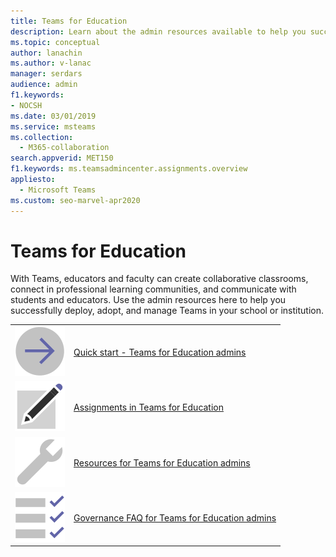 ```yaml
---
title: Teams for Education
description: Learn about the admin resources available to help you successfully deploy, adopt, and manage Teams in your school or institution.
ms.topic: conceptual
author: lanachin
ms.author: v-lanac
manager: serdars
audience: admin
f1.keywords:
- NOCSH
ms.date: 03/01/2019
ms.service: msteams
ms.collection: 
  - M365-collaboration
search.appverid: MET150
f1.keywords: ms.teamsadmincenter.assignments.overview
appliesto: 
  - Microsoft Teams
ms.custom: seo-marvel-apr2020
---
```


# Teams for Education

With Teams, educators and faculty can create collaborative classrooms, connect in professional learning communities, and communicate with students and educators. Use the admin resources here to help you successfully deploy, adopt, and manage Teams in your school or institution. 


|               |               |
| ------------- | ------------- |
| ![arrow-right-2-teams](../media/arrow-right-2-teams.svg)  |  [Quick start - Teams for Education admins](https://docs.microsoft.com/microsoftteams/teams-quick-start-edu) |
| ![sign-up-teams](../media/sign-up-teams.svg) | [Assignments in Teams for Education](https://docs.microsoft.com/microsoftteams/expand-teams-across-your-org/assignments-in-teams) |
| ![toolbox](../media/toolbox.svg)  |  [Resources for Teams for Education admins](https://docs.microsoft.com/microsoftteams/resources-teams-edu) |
| ![task-checklist-planning-teams](../media/task-checklist-planning-teams.svg)  |  [Governance FAQ for Teams for Education admins](https://docs.microsoft.com/microsoftteams/plan-teams-governance-edu) |

